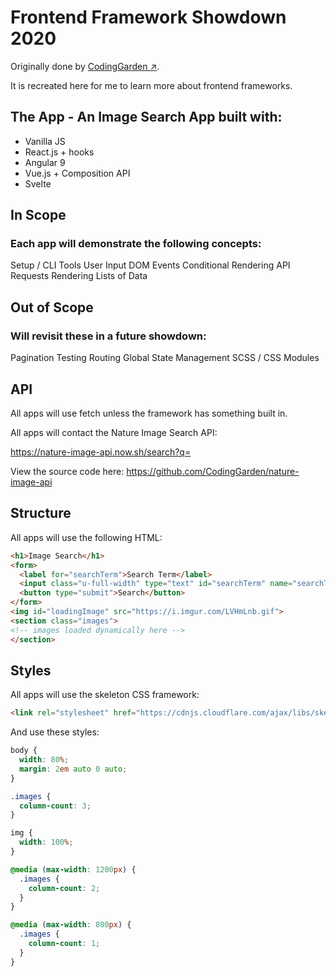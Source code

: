 # Frontend Framework Showdown 2020

Originally done by [CodingGarden ↗](https://github.com/CodingGarden/frontend-framework-showdown-2020).

It is recreated here for me to learn more about frontend frameworks.



## The App - An Image Search App built with:

- Vanilla JS
- React.js + hooks
- Angular 9
- Vue.js + Composition API
- Svelte



## In Scope

### Each app will demonstrate the following concepts:
Setup / CLI Tools
User Input
DOM Events
Conditional Rendering
API Requests
Rendering Lists of Data

## Out of Scope

### Will revisit these in a future showdown:

Pagination
Testing
Routing
Global State Management
SCSS / CSS Modules



## API

All apps will use fetch unless the framework has something built in.

All apps will contact the Nature Image Search API:

https://nature-image-api.now.sh/search?q=

View the source code here: https://github.com/CodingGarden/nature-image-api



## Structure

All apps will use the following HTML:

```html
<h1>Image Search</h1>
<form>
  <label for="searchTerm">Search Term</label>
  <input class="u-full-width" type="text" id="searchTerm" name="searchTerm">
  <button type="submit">Search</button>
</form>
<img id="loadingImage" src="https://i.imgur.com/LVHmLnb.gif">
<section class="images">
<!-- images loaded dynamically here -->
</section>
```

## Styles

All apps will use the skeleton CSS framework:

```html
<link rel="stylesheet" href="https://cdnjs.cloudflare.com/ajax/libs/skeleton/2.0.4/skeleton.min.css">
```

And use these styles:

```css
body {
  width: 80%;
  margin: 2em auto 0 auto;
}

.images {
  column-count: 3;
}

img {
  width: 100%;
}

@media (max-width: 1200px) {
  .images {
    column-count: 2;
  }
}

@media (max-width: 800px) {
  .images {
    column-count: 1;
  }
}
```
